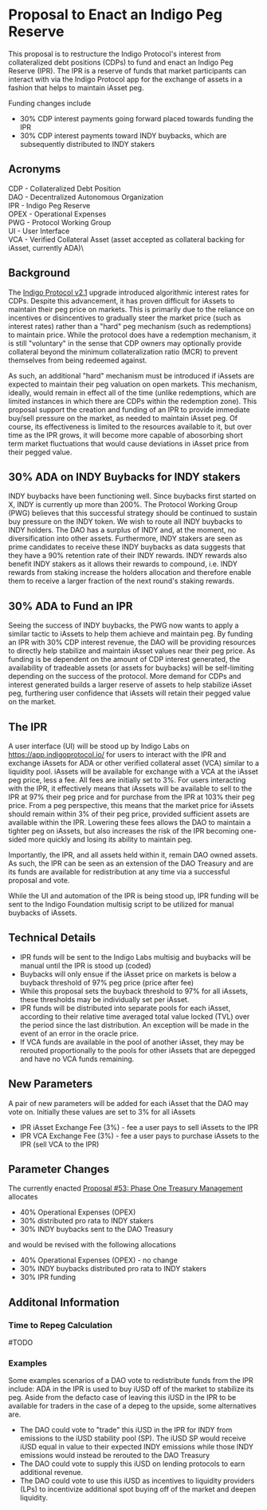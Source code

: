 # Proposal to Enact an Indigo Peg Reserve

This proposal is to restructure the Indigo Protocol's interest from collateralized debt positions (CDPs) to fund and enact an Indigo Peg Reserve (IPR). The IPR is a reserve of funds that market participants can interact with via the Indigo Protocol app for the exchange of assets in a fashion that helps to maintain iAsset peg.

Funding changes include
* 30% CDP interest payments going forward placed towards funding the IPR
* 30% CDP interest payments toward INDY buybacks, which are subsequently distributed to INDY stakers

## Acronyms
CDP - Collateralized Debt Position\
DAO - Decentralized Autonomous Organization\
IPR - Indigo Peg Reserve\
OPEX - Operational Expenses\
PWG - Protocol Working Group\
UI - User Interface\
VCA - Verified Collateral Asset (asset accepted as collateral backing for iAsset, currently ADA)\

## Background
The [Indigo Protocol v2.1](https://app.indigoprotocol.io/governance/polls/63) upgrade introduced algorithmic interest rates for CDPs. Despite this advancement, it has proven difficult for iAssets to maintain their peg price on markets. This is primarily due to the reliance on incentives or disincentives to gradually steer the market price (such as interest rates) rather than a "hard" peg mechanism (such as redemptions) to maintain price. While the protocol does have a redemption mechanism, it is still "voluntary" in the sense that CDP owners may optionally provide collateral beyond the minimum collateralization ratio (MCR) to prevent themselves from being redeemed against.

As such, an additional "hard" mechanism must be introduced if iAssets are expected to maintain their peg valuation on open markets. This mechanism, ideally, would remain in effect all of the time (unlike redemptions, which are limited instances  in which there are CDPs within the redemption zone). This proposal support the creation and funding of an IPR to provide immediate buy/sell pressure on the market, as needed to maintain iAsset peg. Of course, its effectiveness is limited to the resources available to it, but over time as the IPR grows, it will become more capable of abosorbing short term market fluctuations that would cause deviations in iAsset price from their pegged value.

## 30% ADA on INDY Buybacks for INDY stakers
INDY buybacks have been functioning well. Since buybacks first started on X, INDY is currently up more than 200%. The Protocol Working Group (PWG) believes that this successful strategy should be continued to sustain buy pressure on the INDY token. We wish to route all INDY buybacks to INDY holders. The DAO has a surplus of INDY and, at the moment, no diversification into other assets. Furthermore, INDY stakers are seen as prime candidates to receive these INDY buybacks as data suggests that they have a 90% retention rate of their INDY rewards. INDY rewards also benefit INDY stakers as it allows their rewards to compound, i.e. INDY rewards from staking increase the holders allocation and therefore enable them to receive a larger fraction of the next round's staking rewards. 


## 30% ADA to Fund an IPR
Seeing the success of INDY buybacks, the PWG now wants to apply a similar tactic to iAssets to help them achieve and maintain peg. By funding an IPR with 30% CDP interest revenue, the DAO will be providing resources to directly help stabilize and maintain iAsset values near their peg price. As funding is be dependent on the amount of CDP interest generated, the availability of tradeable assets (or assets for buybacks) will be self-limiting depending on the success of the protocol. More demand for CDPs and interest generated builds a larger reserve of assets to help stabilize iAsset peg, furthering user confidence that iAssets will retain their pegged value on the market.

## The IPR
A user interface (UI) will be stood up by Indigo Labs on https://app.indigoprotocol.io/ for users to interact with the IPR and exchange iAssets for ADA or other verified collateral asset (VCA) similar to a liquidity pool. iAssets will be available for exchange with a VCA at the iAsset peg price, less a fee. All fees are initially set to 3%. For users interacting with the IPR, it effectively means that iAssets will be available to sell to the IPR at 97% their peg price and for purchase from the IPR at 103% their peg price. From a peg perspective, this means that the market price for iAssets should remain within 3% of their peg price, provided sufficient assets are available within the IPR. Lowering these fees allows the DAO to maintain a tighter peg on iAssets, but also increases the risk of the IPR becoming one-sided more quickly and losing its ability to maintain peg.

Importantly, the IPR, and all assets held within it, remain DAO owned assets. As such, the IPR can be seen as an extension of the DAO Treasury and are its funds are available for redistribution at any time via a successful proposal and vote.

While the UI and automation of the IPR is being stood up, IPR funding will be sent to the Indigo Foundation multisig script to be utilized for manual buybacks of iAssets.

## Technical Details
* IPR funds will be sent to the Indigo Labs multisig and buybacks will be manual until the IPR is stood up (coded) 
* Buybacks will only ensue if the iAsset price on markets is below a buyback threshold of 97% peg price (price after fee)
* While this proposal sets the buyback threshold to 97% for all iAssets, these thresholds may be individually set per iAsset.
* IPR funds will be distributed into separate pools for each iAsset, according to their relative time averaged total value locked (TVL) over the period since the last distribution. An exception will be made in the event of an error in the oracle price.
* If VCA funds are available in the pool of another iAsset, they may be rerouted proportionally to the pools for other iAssets that are depegged and have no VCA funds remaining.  

## New Parameters
A pair of new parameters will be added for each iAsset that the DAO may vote on. Initially these values are set to 3% for all iAssets
* IPR iAsset Exchange Fee (3%) - fee a user pays to sell iAssets to the IPR
* IPR VCA Exchange Fee (3%) - fee a user pays to purchase iAssets to the IPR (sell VCA to the IPR)

## Parameter Changes
The currently enacted [Proposal #53: Phase One Treasury Management](https://app.indigoprotocol.io/governance/polls/53)  allocates

* 40% Operational Expenses (OPEX)
* 30% distributed pro rata to INDY stakers
* 30% INDY buybacks sent to the DAO Treasury

and would be revised with the following allocations

* 40% Operational Expenses (OPEX) - no change
* 30% INDY buybacks distributed pro rata to INDY stakers
* 30% IPR funding


## Additonal Information
### Time to Repeg Calculation
#TODO

### Examples
Some examples scenarios of a DAO vote to redistribute funds from the IPR include:
ADA in the IPR is used to buy iUSD off of the market to stabilize its peg. Aside from the defacto case of leaving this iUSD in the IPR to be available for traders in the case of a depeg to the upside, some alternatives are.
* The DAO could vote to "trade" this iUSD in the IPR for INDY from emissions to the iUSD stability pool (SP). The iUSD SP would receive iUSD equal in value to their expected INDY emissions while those INDY emissions would instead be rerouted to the DAO Treasury
* The DAO could vote to supply this iUSD on lending protocols to earn additional revenue.
* The DAO could vote to use this iUSD as incentives to liquidity providers (LPs) to incentivize additional spot buying off of the market and deepen liquidity.